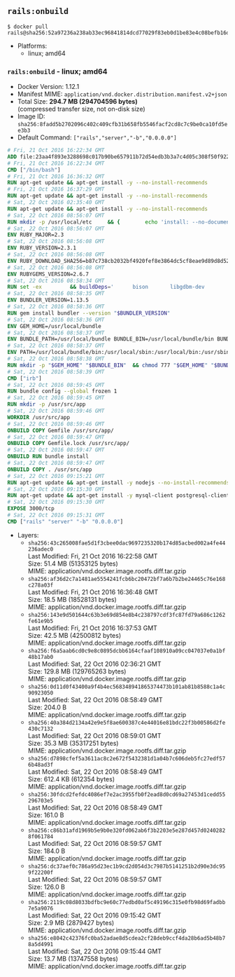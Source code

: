 ## `rails:onbuild`

```console
$ docker pull rails@sha256:52a97236a238ab33ec96841814dcd77029f83eb0d1be83e4c08befb16d1573d9
```

-	Platforms:
	-	linux; amd64

### `rails:onbuild` - linux; amd64

-	Docker Version: 1.12.1
-	Manifest MIME: `application/vnd.docker.distribution.manifest.v2+json`
-	Total Size: **294.7 MB (294704596 bytes)**  
	(compressed transfer size, not on-disk size)
-	Image ID: `sha256:8fadd5b2702096c402c409cfb31b658fb5546facf2cd8c7c9be0ca10fd5ee3b3`
-	Default Command: `["rails","server","-b","0.0.0.0"]`

```dockerfile
# Fri, 21 Oct 2016 16:22:34 GMT
ADD file:23aa4f893e3288698c017b90be657911b72d54edb3b3a7c4d05c308f50f9228f in / 
# Fri, 21 Oct 2016 16:22:34 GMT
CMD ["/bin/bash"]
# Fri, 21 Oct 2016 16:36:32 GMT
RUN apt-get update && apt-get install -y --no-install-recommends 		ca-certificates 		curl 		wget 	&& rm -rf /var/lib/apt/lists/*
# Fri, 21 Oct 2016 16:37:29 GMT
RUN apt-get update && apt-get install -y --no-install-recommends 		bzr 		git 		mercurial 		openssh-client 		subversion 				procps 	&& rm -rf /var/lib/apt/lists/*
# Sat, 22 Oct 2016 02:35:40 GMT
RUN apt-get update && apt-get install -y --no-install-recommends 		autoconf 		automake 		bzip2 		file 		g++ 		gcc 		imagemagick 		libbz2-dev 		libc6-dev 		libcurl4-openssl-dev 		libdb-dev 		libevent-dev 		libffi-dev 		libgeoip-dev 		libglib2.0-dev 		libjpeg-dev 		libkrb5-dev 		liblzma-dev 		libmagickcore-dev 		libmagickwand-dev 		libmysqlclient-dev 		libncurses-dev 		libpng-dev 		libpq-dev 		libreadline-dev 		libsqlite3-dev 		libssl-dev 		libtool 		libwebp-dev 		libxml2-dev 		libxslt-dev 		libyaml-dev 		make 		patch 		xz-utils 		zlib1g-dev 	&& rm -rf /var/lib/apt/lists/*
# Sat, 22 Oct 2016 08:56:07 GMT
RUN mkdir -p /usr/local/etc 	&& { 		echo 'install: --no-document'; 		echo 'update: --no-document'; 	} >> /usr/local/etc/gemrc
# Sat, 22 Oct 2016 08:56:07 GMT
ENV RUBY_MAJOR=2.3
# Sat, 22 Oct 2016 08:56:08 GMT
ENV RUBY_VERSION=2.3.1
# Sat, 22 Oct 2016 08:56:08 GMT
ENV RUBY_DOWNLOAD_SHA256=b87c738cb2032bf4920fef8e3864dc5cf8eae9d89d8d523ce0236945c5797dcd
# Sat, 22 Oct 2016 08:56:08 GMT
ENV RUBYGEMS_VERSION=2.6.7
# Sat, 22 Oct 2016 08:58:34 GMT
RUN set -ex 		&& buildDeps=' 		bison 		libgdbm-dev 		ruby 	' 	&& apt-get update 	&& apt-get install -y --no-install-recommends $buildDeps 	&& rm -rf /var/lib/apt/lists/* 		&& wget -O ruby.tar.gz "https://cache.ruby-lang.org/pub/ruby/$RUBY_MAJOR/ruby-$RUBY_VERSION.tar.gz" 	&& echo "$RUBY_DOWNLOAD_SHA256 *ruby.tar.gz" | sha256sum -c - 		&& mkdir -p /usr/src/ruby 	&& tar -xzf ruby.tar.gz -C /usr/src/ruby --strip-components=1 	&& rm ruby.tar.gz 		&& cd /usr/src/ruby 		&& { 		echo '#define ENABLE_PATH_CHECK 0'; 		echo; 		cat file.c; 	} > file.c.new 	&& mv file.c.new file.c 		&& autoconf 	&& ./configure --disable-install-doc 	&& make -j"$(nproc)" 	&& make install 		&& apt-get purge -y --auto-remove $buildDeps 	&& cd / 	&& rm -r /usr/src/ruby 		&& gem update --system "$RUBYGEMS_VERSION"
# Sat, 22 Oct 2016 08:58:35 GMT
ENV BUNDLER_VERSION=1.13.5
# Sat, 22 Oct 2016 08:58:36 GMT
RUN gem install bundler --version "$BUNDLER_VERSION"
# Sat, 22 Oct 2016 08:58:36 GMT
ENV GEM_HOME=/usr/local/bundle
# Sat, 22 Oct 2016 08:58:37 GMT
ENV BUNDLE_PATH=/usr/local/bundle BUNDLE_BIN=/usr/local/bundle/bin BUNDLE_SILENCE_ROOT_WARNING=1 BUNDLE_APP_CONFIG=/usr/local/bundle
# Sat, 22 Oct 2016 08:58:37 GMT
ENV PATH=/usr/local/bundle/bin:/usr/local/sbin:/usr/local/bin:/usr/sbin:/usr/bin:/sbin:/bin
# Sat, 22 Oct 2016 08:58:38 GMT
RUN mkdir -p "$GEM_HOME" "$BUNDLE_BIN" 	&& chmod 777 "$GEM_HOME" "$BUNDLE_BIN"
# Sat, 22 Oct 2016 08:58:39 GMT
CMD ["irb"]
# Sat, 22 Oct 2016 08:59:45 GMT
RUN bundle config --global frozen 1
# Sat, 22 Oct 2016 08:59:45 GMT
RUN mkdir -p /usr/src/app
# Sat, 22 Oct 2016 08:59:46 GMT
WORKDIR /usr/src/app
# Sat, 22 Oct 2016 08:59:46 GMT
ONBUILD COPY Gemfile /usr/src/app/
# Sat, 22 Oct 2016 08:59:47 GMT
ONBUILD COPY Gemfile.lock /usr/src/app/
# Sat, 22 Oct 2016 08:59:47 GMT
ONBUILD RUN bundle install
# Sat, 22 Oct 2016 08:59:47 GMT
ONBUILD COPY . /usr/src/app
# Sat, 22 Oct 2016 09:15:21 GMT
RUN apt-get update && apt-get install -y nodejs --no-install-recommends && rm -rf /var/lib/apt/lists/*
# Sat, 22 Oct 2016 09:15:30 GMT
RUN apt-get update && apt-get install -y mysql-client postgresql-client sqlite3 --no-install-recommends && rm -rf /var/lib/apt/lists/*
# Sat, 22 Oct 2016 09:15:30 GMT
EXPOSE 3000/tcp
# Sat, 22 Oct 2016 09:15:31 GMT
CMD ["rails" "server" "-b" "0.0.0.0"]
```

-	Layers:
	-	`sha256:43c265008fae5d1f3cbee0dac9697235320b174d85acbed002a4fe44236adec0`  
		Last Modified: Fri, 21 Oct 2016 16:22:58 GMT  
		Size: 51.4 MB (51353125 bytes)  
		MIME: application/vnd.docker.image.rootfs.diff.tar.gzip
	-	`sha256:af36d2c7a1481ae5554241fcb6bc20472bf7a6b7b2be24465c76e168c278a03f`  
		Last Modified: Fri, 21 Oct 2016 16:36:48 GMT  
		Size: 18.5 MB (18528131 bytes)  
		MIME: application/vnd.docker.image.rootfs.diff.tar.gzip
	-	`sha256:143e9d501644c63b3e69d854e8b4c238797cdf3fc87fd79a686c1262fe61e9b5`  
		Last Modified: Fri, 21 Oct 2016 16:37:53 GMT  
		Size: 42.5 MB (42500812 bytes)  
		MIME: application/vnd.docker.image.rootfs.diff.tar.gzip
	-	`sha256:f6a5aab6cd0c9e8c0895dcbb6164cfaaf108910a09cc047037e0a1bf48b17ab0`  
		Last Modified: Sat, 22 Oct 2016 02:36:21 GMT  
		Size: 129.8 MB (129765263 bytes)  
		MIME: application/vnd.docker.image.rootfs.diff.tar.gzip
	-	`sha256:0d11d0f43400a9f4b4ec568348941865374473b101ab81b8588c1a4c90923050`  
		Last Modified: Sat, 22 Oct 2016 08:58:49 GMT  
		Size: 204.0 B  
		MIME: application/vnd.docker.image.rootfs.diff.tar.gzip
	-	`sha256:40a384d2134a42e9e5f8ae600387c4e44016e81bdc22f3b00586d2fe430c7132`  
		Last Modified: Sat, 22 Oct 2016 08:59:01 GMT  
		Size: 35.3 MB (35317251 bytes)  
		MIME: application/vnd.docker.image.rootfs.diff.tar.gzip
	-	`sha256:d7898cfef5a3611ac8c2e672f5432381d1a04b7c606deb5fc27edf576b48ad3f`  
		Last Modified: Sat, 22 Oct 2016 08:58:49 GMT  
		Size: 612.4 KB (612354 bytes)  
		MIME: application/vnd.docker.image.rootfs.diff.tar.gzip
	-	`sha256:30fdcd2fefdc4086ef7e2ac3955fb0f2ead8d0cd69a27453d1cedd55296703e5`  
		Last Modified: Sat, 22 Oct 2016 08:58:49 GMT  
		Size: 161.0 B  
		MIME: application/vnd.docker.image.rootfs.diff.tar.gzip
	-	`sha256:c86b31afd1969b5e9b0e320fd062ab6f3b2203e5e287d457d02402828f061784`  
		Last Modified: Sat, 22 Oct 2016 08:59:57 GMT  
		Size: 184.0 B  
		MIME: application/vnd.docker.image.rootfs.diff.tar.gzip
	-	`sha256:dc37aef0c786a95d23ec1b9cd2d054d3c7987b5141251b2d90e3dc959f22200f`  
		Last Modified: Sat, 22 Oct 2016 08:59:57 GMT  
		Size: 126.0 B  
		MIME: application/vnd.docker.image.rootfs.diff.tar.gzip
	-	`sha256:2119c08d8033bdfbc9e60c77edbd0af5c49196c315e0fb98d69fadbb7e5a9076`  
		Last Modified: Sat, 22 Oct 2016 09:15:42 GMT  
		Size: 2.9 MB (2879427 bytes)  
		MIME: application/vnd.docker.image.rootfs.diff.tar.gzip
	-	`sha256:e8042c42376fc0ba52adae8d5cdea2cf28deb9ccf4da28b6ad5b48b78a5d4991`  
		Last Modified: Sat, 22 Oct 2016 09:15:44 GMT  
		Size: 13.7 MB (13747558 bytes)  
		MIME: application/vnd.docker.image.rootfs.diff.tar.gzip
